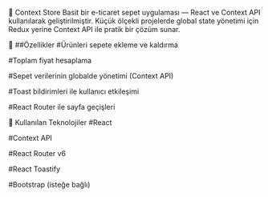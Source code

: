 🛒 Context Store
Basit bir e-ticaret sepet uygulaması — React ve Context API kullanılarak geliştirilmiştir.
Küçük ölçekli projelerde global state yönetimi için Redux yerine Context API ile pratik bir çözüm sunar.

🚀 ##Özellikler
#Ürünleri sepete ekleme ve kaldırma

#Toplam fiyat hesaplama

#Sepet verilerinin globalde yönetimi (Context API)

#Toast bildirimleri ile kullanıcı etkileşimi

#React Router ile sayfa geçişleri

🧰 Kullanılan Teknolojiler
#React

#Context API

#React Router v6

#React Toastify

#Bootstrap (isteğe bağlı)
